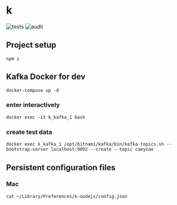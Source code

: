 # k

![tests](https://github.com/cengler/k/actions/workflows/test.yml/badge.svg)
![audit](https://github.com/cengler/k/actions/workflows/audit.yml/badge.svg)

## Project setup
```
npm i
```

## Kafka Docker for dev
```
docker-compose up -d
```
### enter interactively
```
docker exec -it k_kafka_1 bash
```

### create test data
```
docker exec k_kafka_1 /opt/bitnami/kafka/bin/kafka-topics.sh --bootstrap-server localhost:9092 --create --topic caeycae
```

## Persistent configuration files

### Mac
```
cat ~/Library/Preferences/k-nodejs/config.json 
```
